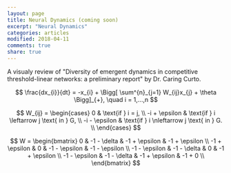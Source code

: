 ```yaml
---
layout: page
title: Neural Dynamics (coming soon)
excerpt: "Neural Dynamics"
categories: articles
modified: 2018-04-11
comments: true
share: true
---
```

<script src="https://ajax.googleapis.com/ajax/libs/jquery/1.11.3/jquery.min.js"></script>
<script src='https://cdnjs.cloudflare.com/ajax/libs/mathjax/2.7.4/MathJax.js?config=TeX-MML-AM_CHTML' async></script>
<script src='https://cdnjs.cloudflare.com/ajax/libs/d3/4.3.0/d3.js'></script>

A visualy review of "Diversity of emergent dynamics in competitive threshold-linear networks: a preliminary report" by Dr. Caring Curto.

$$ 
\frac{dx_{i}}{dt} = -x_{i} + \Bigg[ \sum^{n}_{j=1} W_{ij}x_{j} + \theta \Bigg]_{+}, \quad i = 1,...,n
$$

$$ 
W_{ij} = 
    \begin{cases}
        0 & \text{if } i = j, \\
        -i + \epsilon & \text{if } i \leftarrow j \text{ in } G, \\
        -i - \epsilon & \text{if } i \nleftarrow j \text{ in } G. \\
    \end{cases}
$$

$$ 
W =
    \begin{bmatrix}
        0             & -1 - \delta       & -1 + \epsilon & -1 + \epsilon \\
        -1 + \epsilon & 0                 & -1 - \epsilon & -1 - \epsilon \\
        -1 - \epsilon & -1 - \delta       & 0             & -1 + \epsilon \\
        -1 - \epsilon & -1 - \delta       & -1 + \epsilon & -1 + 0 \\
    \end{bmatrix}
$$

